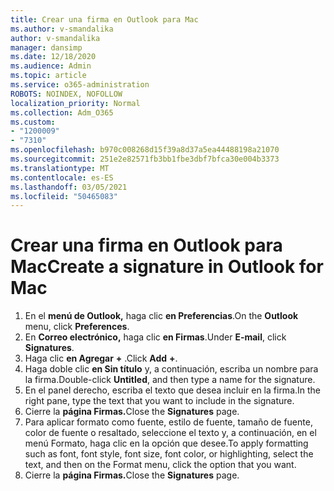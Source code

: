 ```yaml
---
title: Crear una firma en Outlook para Mac
ms.author: v-smandalika
author: v-smandalika
manager: dansimp
ms.date: 12/18/2020
ms.audience: Admin
ms.topic: article
ms.service: o365-administration
ROBOTS: NOINDEX, NOFOLLOW
localization_priority: Normal
ms.collection: Adm_O365
ms.custom:
- "1200009"
- "7310"
ms.openlocfilehash: b970c008268d15f39a8d37a5ea44488198a21070
ms.sourcegitcommit: 251e2e82571fb3bb1fbe3dbf7bfca30e004b3373
ms.translationtype: MT
ms.contentlocale: es-ES
ms.lasthandoff: 03/05/2021
ms.locfileid: "50465083"
---
```

# <a name="create-a-signature-in-outlook-for-mac"></a><span data-ttu-id="3b9cd-102">Crear una firma en Outlook para Mac</span><span class="sxs-lookup"><span data-stu-id="3b9cd-102">Create a signature in Outlook for Mac</span></span>

1.  <span data-ttu-id="3b9cd-103">En el **menú de Outlook,** haga clic **en Preferencias**.</span><span class="sxs-lookup"><span data-stu-id="3b9cd-103">On the **Outlook** menu, click **Preferences**.</span></span>
2.  <span data-ttu-id="3b9cd-104">En **Correo electrónico,** haga clic **en Firmas**.</span><span class="sxs-lookup"><span data-stu-id="3b9cd-104">Under **E-mail**, click **Signatures**.</span></span>
3.  <span data-ttu-id="3b9cd-105">Haga clic **en Agregar** **+** .</span><span class="sxs-lookup"><span data-stu-id="3b9cd-105">Click **Add** **+**.</span></span>
4.  <span data-ttu-id="3b9cd-106">Haga doble clic **en Sin título** y, a continuación, escriba un nombre para la firma.</span><span class="sxs-lookup"><span data-stu-id="3b9cd-106">Double-click **Untitled**, and then type a name for the signature.</span></span>
5.  <span data-ttu-id="3b9cd-107">En el panel derecho, escriba el texto que desea incluir en la firma.</span><span class="sxs-lookup"><span data-stu-id="3b9cd-107">In the right pane, type the text that you want to include in the signature.</span></span>
6.  <span data-ttu-id="3b9cd-108">Cierre la **página Firmas.**</span><span class="sxs-lookup"><span data-stu-id="3b9cd-108">Close the **Signatures** page.</span></span>
7.  <span data-ttu-id="3b9cd-109">Para aplicar formato como fuente, estilo de fuente, tamaño de fuente, color de fuente o resaltado, seleccione el texto y, a continuación, en el menú Formato, haga clic en la opción que desee.</span><span class="sxs-lookup"><span data-stu-id="3b9cd-109">To apply formatting such as font, font style, font size, font color, or highlighting, select the text, and then on the Format menu, click the option that you want.</span></span>
8.  <span data-ttu-id="3b9cd-110">Cierre la **página Firmas.**</span><span class="sxs-lookup"><span data-stu-id="3b9cd-110">Close the **Signatures** page.</span></span>
